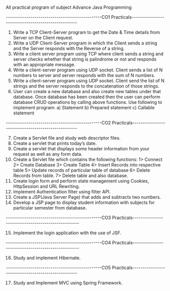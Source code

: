 All practical program of subject Advance Java Programming

-----------------------------------------------CO1 Practicals---------------------------------------------------
1. Write a TCP Client-Server program to get the Date & Time details from Server on the Client request.
2. Write a UDP Client-Server program in which the Client sends a string and the Server responds with the Reverse of a string.
3. Write a client server program using TCP where client sends a string and server checks whether that string is palindrome or not and responds with an appropriate message.
4. Write a client-server program using UDP socket. Client sends a list of N numbers to server and server responds with the sum of N numbers.
5. Write a client-server program using UDP socket. Client send the list of N strings and the server responds to the concatenation of those strings.
6. User can create a new database and also create new tables under that database. Once database has been created then the user can perform database CRUD operations by calling above functions. Use following to implement program: a) Statement b) Prepared statement c) Callable statement

-----------------------------------------------CO2 Practicals---------------------------------------------------

7. Create a Servlet file and study web descriptor files.
8. Create a servlet that prints today’s date.
9. Create a servlet that displays some header information from your request as well as any form data.
10. Create a Servlet file which contains the following functions: 1> Connect 2> Create Database 3> Create Table 4> Insert Records into respective table 5> Update records of particular table of database 6> Delete Records from table. 7> Delete table and also database.
11. Create login form and perform state management using Cookies, HttpSession and URL Rewriting.
12. Implement Authentication filter using filter API.
13. Create a JSP(Java Server Page) that adds and subtracts two numbers.
14. Develop a JSP page to display student information with subjects for particular semester from database.

-----------------------------------------------CO3 Practicals---------------------------------------------------

15. Implement the login application with the use of JSF.

-----------------------------------------------CO4 Practicals---------------------------------------------------

16. Study and implement Hibernate.

-----------------------------------------------CO5 Practicals---------------------------------------------------

17. Study and Implement MVC using Spring Framework.
